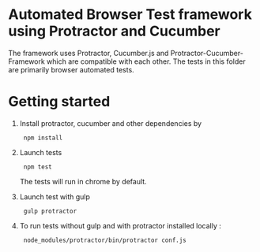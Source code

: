 # Automated Browser Test framework using Protractor and Cucumber

The framework uses Protractor, Cucumber.js and Protractor-Cucumber-Framework which are compatible with each other.
 The tests in this folder are primarily browser automated tests.

# Getting started


1) Install protractor, cucumber and other dependencies by
	
		npm install
 
2) Launch tests 
   	
		npm test
	The tests will run in chrome by default.	
		
3) Launch test with gulp
   	
		gulp protractor 
			
4) To run tests without gulp and with protractor installed locally :
    
    	node_modules/protractor/bin/protractor conf.js

